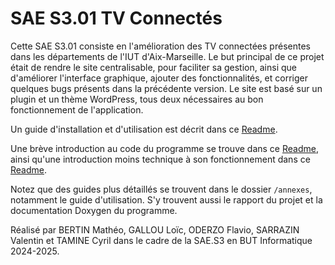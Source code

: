 # SAE S3.01 TV Connectés

Cette SAE S3.01 consiste en l'amélioration des TV connectées présentes dans les départements de l'IUT d'Aix-Marseille. 
Le but principal de ce projet était de rendre le site centralisable, pour faciliter sa gestion, ainsi que d'améliorer l'interface graphique, ajouter des fonctionnalités, et corriger quelques bugs présents dans la précédente version.
Le site est basé sur un plugin et un thème WordPress, tous deux nécessaires au bon fonctionnement de l'application.

Un guide d'installation et d'utilisation est décrit dans ce [Readme](ReadMeInstallationEcran.md).

Une brève introduction au code du programme se trouve dans ce [Readme](ReadMeCodeEcran.md), ainsi qu'une introduction moins technique à son fonctionnement dans ce [Readme](ReadMeEcranConnecte.md).

Notez que des guides plus détaillés se trouvent dans le dossier `/annexes`, notamment le guide d'utilisation. S'y trouvent aussi le rapport du projet et la documentation Doxygen du programme.

Réalisé par BERTIN Mathéo, GALLOU Loïc, ODERZO Flavio, SARRAZIN Valentin et TAMINE Cyril dans le cadre de la SAE.S3 en BUT Informatique 2024-2025.

